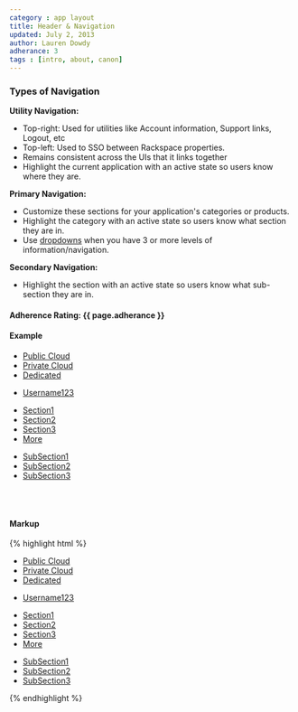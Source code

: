 ```yaml
---
category : app layout
title: Header & Navigation
updated: July 2, 2013
author: Lauren Dowdy
adherance: 3
tags : [intro, about, canon]
---
```


<div class="rs-row">
	<div class="span-3">
		<h3>Types of Navigation</h3>
		<b>Utility Navigation:</b>
		<ul>
      <li>Top-right: Used for utilities like Account information, Support links, Logout, etc</li>
      <li>Top-left: Used to SSO between Rackspace properties.</li>
      <li>Remains consistent across the UIs that it links together</li>
			<li>Highlight the current application with an active state so users know where they are.</li>
		</ul>
		<b>Primary Navigation:</b>
		<ul>
			<li>Customize these sections for your application's categories or products.</li>
			<li>Highlight the category with an active state so users know what section they are in.</li>
      <li>Use <a href="/ui-components/#dropdowns">dropdowns</a> when you have 3 or more levels of information/navigation.</li>
		</ul>
		<b>Secondary Navigation:</b>
		<ul>
			<li>Highlight the section with an active state so users know what sub-section they are in.</li>
		</ul>
		<h4>Adherence Rating: {{ page.adherance }} <span class="rs-icon-help tip" title="{{ site.adherenceRatings[page.adherance] | escape }}"></span> </h4>
	</div>
	<div class="span-8 offset-1">
		<div class="rs-row">
			<h4>Example</h4>
			<div id="app-layout-header" class="rs-responsive">
				<div class="rs-wrapper">
				    <div class="rs-nav-utility">
				      <div class="rs-container">
				        <ul class="rs-nav">
				          <li class="rs-nav-item active"><a class="rs-nav-link" href="javascript:void(0);">Public Cloud</a></li>
				          <li class="rs-nav-item"><a class="rs-nav-link" href="javascript:void(0);">Private Cloud</a></li>
				          <li class="rs-nav-item"><a class="rs-nav-link" href="javascript:void(0);">Dedicated</a></li>
				        </ul>
                <ul class="rs-nav rs-pull-right">
                  <li class="rs-nav-item rs-dropdown rs-utility-dropdown">
                    <a class="rs-nav-link rs-dropdown-toggle" href="javascript:void(0);">Username123 <i class="rs-caret"></i></a>
                  </li>
                </ul>
				      </div>
				    </div>
				    <div class="rs-nav-primary">
				      <div class="rs-container">
				        <div class="rs-nav-brand">
				          <a href="javascript:void(0);"></a>
				        </div>
				        <ul class="rs-nav">
				          <li class="rs-nav-item active"><a class="rs-nav-link" href="javascript:void(0);">Section1</a></li>
				          <li class="rs-nav-item"><a class="rs-nav-link" href="javascript:void(0);">Section2</a></li>
				          <li class="rs-nav-item"><a class="rs-nav-link" href="javascript:void(0);">Section3</a></li>
				          <li class="rs-nav-item rs-dropdown rs-primary-dropdown">
                    <a class="rs-nav-link rs-dropdown-toggle" href="javascript:void(0);">More <i class="rs-caret"></i></a>
                  </li>
				        </ul>
				      </div>
				    </div>
				    <div class="rs-nav-secondary">
				      <div class="rs-container">
				        <ul class="rs-nav">
				          <li class="rs-nav-item"><a class="rs-nav-link" href="javascript:void(0);">SubSection1</a></li>
				          <li class="rs-nav-item hover"><a class="rs-nav-link" href="javascript:void(0);">SubSection2</a></li>
				          <li class="rs-nav-item active"><a class="rs-nav-link" href="javascript:void(0);">SubSection3</a></li>
				        </ul>
				      </div>
				    </div>
				</div>
			</div>
		</div>
		<br/><br/>
		<div class="rs-row">
			<h4>Markup</h4>
			{% highlight html %}
<div class="rs-wrapper">
    <div class="rs-nav-utility">
      <div class="rs-container">
        <ul class="rs-nav">
          <li class="rs-nav-item active"><a class="rs-nav-link" href="">Public Cloud</a></li>
          <li class="rs-nav-item"><a class="rs-nav-link" href="">Private Cloud</a></li>
          <li class="rs-nav-item"><a class="rs-nav-link" href="">Dedicated</a></li>
        </ul>
        <ul class="rs-nav rs-pull-right">
          <li class="rs-nav-item rs-dropdown rs-utility-dropdown">
            <a class="rs-nav-link rs-dropdown-toggle" href="">Username123 <i class="rs-caret"></i></a>
          </li>
        </ul>
      </div>
    </div>
    <div class="rs-nav-primary">
      <div class="rs-container">
        <div class="rs-nav-brand">
          <a href=""></a>
        </div>
        <ul class="rs-nav">
          <li class="rs-nav-item active"><a class="rs-nav-link" href="">Section1</a></li>
          <li class="rs-nav-item"><a class="rs-nav-link" href="">Section2</a></li>
          <li class="rs-nav-item"><a class="rs-nav-link" href="">Section3</a></li>
          <li class="rs-nav-item rs-dropdown rs-primary-dropdown">
            <a class="rs-nav-link rs-dropdown-toggle" href="">More <i class="rs-caret"></i></a>
          </li>
        </ul>
      </div>
    </div>
    <div class="rs-nav-secondary">
      <div class="rs-container">
        <ul class="rs-nav">
          <li class="rs-nav-item"><a class="rs-nav-link" href="">SubSection1</a></li>
          <li class="rs-nav-item hover"><a class="rs-nav-link" href="">SubSection2</a></li>
          <li class="rs-nav-item active"><a class="rs-nav-link" href="">SubSection3</a></li>
        </ul>
      </div>
    </div>
</div>{% endhighlight %}
		</div>
	</div>
</div>
